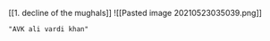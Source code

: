 [[1. decline of the mughals]]
![[Pasted image 20210523035039.png]]

```query
"AVK ali vardi khan"
```